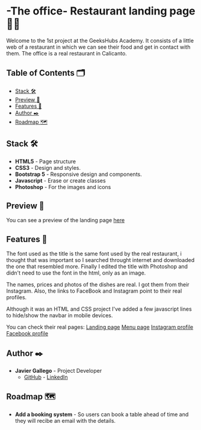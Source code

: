# -The office- Restaurant landing page :man_cook:

Welcome to the 1st project at the GeeksHubs Academy. It consists of a little web of a restaurant in which we can see their food and get in contact with them. The office is a real restaurant in Calicanto.

## Table of Contents 🗂️

- [Stack 🛠️](#stack)
- [Preview :eyes:](#preview)
- [Features 🌟](#features)
- [Author ✒️](#autor)
- [Roadmap :world_map:](#roadmap)

## <a id="stack">Stack 🛠️</a>

- **HTML5** - Page structure
- **CSS3** - Design and styles.
- **Bootstrap 5** - Responsive design and components.
- **Javascript** - Erase or create classes
- **Photoshop** - For the images and icons

## <a id="preview">Preview :eyes:</a>

You can see a preview of the landing page [here](https://javi-gallego.github.io/FSD_Proyecto1/)

## <a id="features">Features 🌟</a>

The font used as the title is the same font used by the real restaurant, i thought that was important so I searched throught internet and downloaded the one that resembled more. Finally I edited the title with Photoshop and didn't need to use the font in the html, only as an image.

The names, prices and photos of the dishes are real. I got them from their Instagram. Also, the links to FaceBook and Instagram point to their real profiles.

Although it was an HTML and CSS project I've added a few javascript lines to hide/show the navbar in mobile devices.

You can check their real pages:
[Landing page](https://theoffice.makro.bar/?lang=es)
[Menu page](www.movilmenu.com/eljardindeoffice/46900)
[Instagram profile](https://www.instagram.com/theofficecalicanto/?hl=es)
[Facebook profile](https://www.facebook.com/p/Theofficecalicanto-100064553328406/)

## <a id="autor">Author ✒️</a>

- **Javier Gallego** - Project Developer
  - [GitHub](https://github.com/Javi-Gallego) - [LinkedIn](https://www.linkedin.com/in/javier-gallego-garrido-1433a5157/) 

## <a id="roadmap">Roadmap :world_map:</a>

- **Add a booking system** - So users can book a table ahead of time and they will recibe an email with the details.